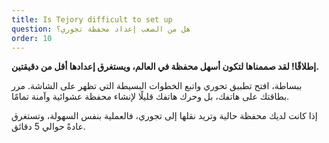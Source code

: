 ```yaml
---
title: Is Tejory difficult to set up
question: هل من الصعب إعداد محفظة تجوري؟
order: 10
---
```

**إطلاقًا! لقد صممناها لتكون أسهل محفظة في العالم، ويستغرق إعدادها أقل من دقيقتين.**

ببساطة، افتح تطبيق تحوري واتبع الخطوات البسيطة التي تظهر على الشاشة. مرر بطاقتك على هاتفك، بل وحرك هاتفك قليلًا لإنشاء محفظة عشوائية وآمنة تمامًا.

إذا كانت لديك محفظة حالية وتريد نقلها إلى تجوري، فالعملية بنفس السهولة، وتستغرق عادةً حوالي 5 دقائق.
